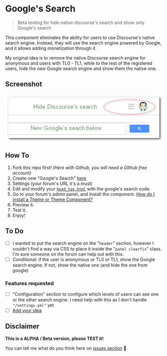 # Google's Search

>Beta testing for hide native discourse's search and show only Google's search

This component eliminates the ability for users to use Discourse's native search engine. Instead, they will use the search engine powered by Google, and it allows adding monetization through it.

My original idea is to remove the native Discourse search engine for anonymous and users with TL0 - TL1, while to the rest of the registered users, hide the new Google search engine and show them the native one.

## Screenshot

![Demo Screenshot](https://raw.githubusercontent.com/SidVal/www/master/files/img/screen1.png)

## How To

1. Fork this repo first! _(Here with Github, you will need a Github free account)_
1. Create new "Google's Search" [here](https://cse.google.com/cse/)
1. Settings (your forum's URL it's a must)
1. Edit and modify your [`head_tag.html`](https://github.com/SidVal/discourse-google-search/blob/main/common/head_tag.html) with the google's search code.
1. Go to your forum's admin panel, and Install the component. [How do I install a Theme or Theme Component?](https://meta.discourse.org/t/how-do-i-install-a-theme-or-theme-component/63682?u=sidv)
1. Preview it.
1. Test it.
1. Enjoy!

## To Do

- [ ] I wanted to put the search engine on the "`header`" section, however I couldn't find a way via CSS to place it inside the "`panel clearfix`" class. I'm sure someone on the forum can help out with this.
- [ ] Conditional: if the user is anonymous or TL0 or TL1, show the Google search engine. If not, show the native one (and hide the one from google)

### Features requested

- [ ] "Configuration" section to configure which levels of users can see one or the other search engine. I need help with this as I don't handle `"/settings.yml"` yet
- [ ] [Add your idea](https://github.com/SidVal/discourse-google-search/issues)

## Disclaimer

**This is a ALPHA / Beta version, please TEST it!** 

You can tell me what do you think here on [issues section](https://github.com/SidVal/discourse-google-search/issues) :pray: 
